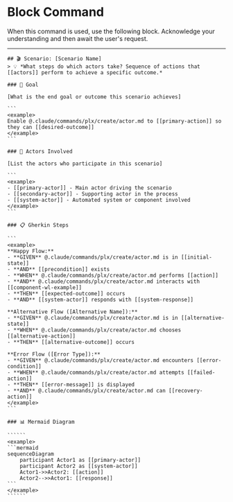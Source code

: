 # Block Command

When this command is used, use the following block. Acknowledge your understanding and then await the user's request.

---

``````````
## 🎬 Scenario: [Scenario Name]
> 💡 *What steps do which actors take? Sequence of actions that [[actors]] perform to achieve a specific outcome.*

### 🎯 Goal

[What is the end goal or outcome this scenario achieves]

```
<example>
Enable @.claude/commands/plx/create/actor.md to [[primary-action]] so they can [[desired-outcome]]
</example>
```

### 👥 Actors Involved

[List the actors who participate in this scenario]

```
<example>
- [[primary-actor]] - Main actor driving the scenario
- [[secondary-actor]] - Supporting actor in the process
- [[system-actor]] - Automated system or component involved
</example>
```

### 📋 Gherkin Steps

```
<example>
**Happy Flow:**
- **GIVEN** @.claude/commands/plx/create/actor.md is in [[initial-state]] 
- **AND** [[precondition]] exists
- **WHEN** @.claude/commands/plx/create/actor.md performs [[action]]
- **AND** @.claude/commands/plx/create/actor.md interacts with [[component-wl-example]]
- **THEN** [[expected-outcome]] occurs
- **AND** [[system-actor]] responds with [[system-response]]

**Alternative Flow ([Alternative Name]):**
- **GIVEN** @.claude/commands/plx/create/actor.md is in [[alternative-state]]
- **WHEN** @.claude/commands/plx/create/actor.md chooses [[alternative-action]]
- **THEN** [[alternative-outcome]] occurs

**Error Flow ([Error Type]):**
- **GIVEN** @.claude/commands/plx/create/actor.md encounters [[error-condition]]
- **WHEN** @.claude/commands/plx/create/actor.md attempts [[failed-action]]
- **THEN** [[error-message]] is displayed
- **AND** @.claude/commands/plx/create/actor.md can [[recovery-action]]
</example>
```

### 📊 Mermaid Diagram

``````
<example>
```mermaid
sequenceDiagram
    participant Actor1 as [[primary-actor]]
    participant Actor2 as [[system-actor]]
    Actor1->>Actor2: [[action]]
    Actor2-->>Actor1: [[response]]
```
</example>
``````
``````````
